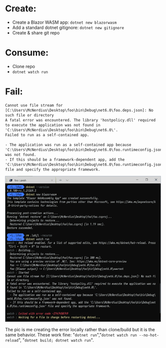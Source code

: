 # Create:

- Create a Blazor WASM app: `dotnet new blazorwasm`
- Add a standard dotnet gitignore: `dotnet new gitignore`
- Create & share git repo

# Consume:

- Clone repo
- `dotnet watch run`

# Fail:

```
Cannot use file stream for [C:\Users\McNerdius\Desktop\foo\bin\Debug\net6.0\foo.deps.json]: No such file or directory
A fatal error was encountered. The library 'hostpolicy.dll' required to execute the application was not found in 'C:\Users\McNerdius\Desktop\foo\bin\Debug\net6.0\'.
Failed to run as a self-contained app.

- The application was run as a self-contained app because 'C:\Users\McNerdius\Desktop\foo\bin\Debug\net6.0\foo.runtimeconfig.json' was not found.
- If this should be a framework-dependent app, add the 'C:\Users\McNerdius\Desktop\foo\bin\Debug\net6.0\foo.runtimeconfig.json' file and specify the appropriate framework.
```

![error](hostpolicy_error.png)

The pic is me creating the error locally rather than clone/build but it is the same behavior. These work fine: "`dotnet run`","`dotnet watch run --no-hot-reload`", "`dotnet build; dotnet watch run`".
